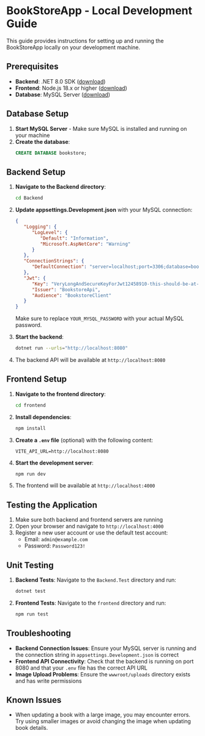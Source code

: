 # BookStoreApp - Local Development Guide

This guide provides instructions for setting up and running the BookStoreApp
locally on your development machine.

## Prerequisites

-  **Backend**: .NET 8.0 SDK
   ([download](https://dotnet.microsoft.com/download/dotnet/8.0))
-  **Frontend**: Node.js 18.x or higher ([download](https://nodejs.org/))
-  **Database**: MySQL Server
   ([download](https://dev.mysql.com/downloads/mysql/))

## Database Setup

1. **Start MySQL Server** - Make sure MySQL is installed and running on your
   machine
2. **Create the database**:
   ```sql
   CREATE DATABASE bookstore;
   ```

## Backend Setup

1. **Navigate to the Backend directory**:

   ```bash
   cd Backend
   ```

2. **Update appsettings.Development.json** with your MySQL connection:

   ```json
   {
      "Logging": {
         "LogLevel": {
            "Default": "Information",
            "Microsoft.AspNetCore": "Warning"
         }
      },
      "ConnectionStrings": {
         "DefaultConnection": "server=localhost;port=3306;database=bookstore;user=root;password=YOUR_MYSQL_PASSWORD"
      },
      "Jwt": {
         "Key": "VeryLongAndSecureKeyForJwt12458910-this-should-be-at-least-32-characters-long",
         "Issuer": "BookstoreApi",
         "Audience": "BookstoreClient"
      }
   }
   ```

   Make sure to replace `YOUR_MYSQL_PASSWORD` with your actual MySQL password.

3. **Start the backend**:

   ```bash
   dotnet run --urls="http://localhost:8080"
   ```

4. The backend API will be available at `http://localhost:8080`

## Frontend Setup

1. **Navigate to the frontend directory**:

   ```bash
   cd frontend
   ```

2. **Install dependencies**:

   ```bash
   npm install
   ```

3. **Create a `.env` file** (optional) with the following content:

   ```
   VITE_API_URL=http://localhost:8080
   ```

4. **Start the development server**:

   ```bash
   npm run dev
   ```

5. The frontend will be available at `http://localhost:4000`

## Testing the Application

1. Make sure both backend and frontend servers are running
2. Open your browser and navigate to `http://localhost:4000`
3. Register a new user account or use the default test account:
   -  Email: `admin@example.com`
   -  Password: `Password123!`

## Unit Testing

1. **Backend Tests**: Navigate to the `Backend.Test` directory and run:

   ```bash
   dotnet test
   ```

2. **Frontend Tests**: Navigate to the `frontend` directory and run:

   ```bash
   npm run test
   ```

## Troubleshooting

-  **Backend Connection Issues**: Ensure your MySQL server is running and the
   connection string in `appsettings.Development.json` is correct
-  **Frontend API Connectivity**: Check that the backend is running on port 8080
   and that your `.env` file has the correct API URL
-  **Image Upload Problems**: Ensure the `wwwroot/uploads` directory exists and
   has write permissions

## Known Issues

-  When updating a book with a large image, you may encounter errors. Try using
   smaller images or avoid changing the image when updating book details.
